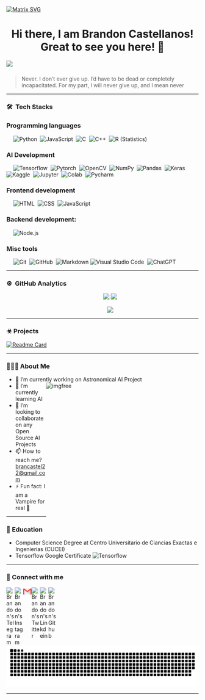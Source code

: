 [![Matrix SVG](https://raw.githubusercontent.com/rodrigograca31/rodrigograca31/master/matrix.svg)](https://www.youtube.com/watch?v=SDkAGkd4NLc) 

<p>
  <h1 align="center"><b>Hi there, I am Brandon Castellanos! Great to see you here! 👋</b></h1>
  <img src="https://readme-typing-svg.herokuapp.com/?lines=Welcome+to+my+GitHub+Profile!&center=true&width=360&height=30">
</p>
<h4 align="center"></h4>
<!--![image](https://github.com/BrandonCasT/BrandonCasT/assets/60902717/e893a349-cd99-434e-bc26-c751166089ca)--->

> Never. I don’t ever give up. I’d have to be dead or completely incapacitated. For my part, I will never give up, and I mean never

<hr>

### 🛠 &nbsp;Tech Stacks

### Programming languages
&emsp;
![Python](https://img.shields.io/badge/-Python-05122A?style=flat&logo=python)&nbsp;
![JavaScript](https://img.shields.io/badge/-JavaScript-05122A?style=flat&logo=javascript)&nbsp;
![C](https://img.shields.io/badge/-C-05122A?style=flat&logo=C&logoColor=A8B9CC)&nbsp;
![C++](https://img.shields.io/badge/-C++-05122A?style=flat&logo=C%2B%2B&logoColor=00599C)&nbsp;
![R (Statistics)](https://img.shields.io/badge/-R-05122A?style=flat&logo=R&logoColor=276DC3)

### AI Development
&emsp;
![Tensorflow](https://img.shields.io/badge/-Tensorflow-05122A?style=flat&logo=tensorflow)&nbsp;
![Pytorch](https://img.shields.io/badge/-Pytorch-%23013243?style=flat&logo=pytorch)&nbsp;
![OpenCV](https://img.shields.io/badge/-Opencv-05122A?style=flat&logo=opencv)&nbsp;
![NumPy](https://img.shields.io/badge/Numpy%20-%23013243.svg?style=flat&logo=numpy&logoColor=white)&nbsp;
![Pandas](https://img.shields.io/badge/-Pandas-05122A?style=flat&logo=pandas)&nbsp;
![Keras](https://img.shields.io/badge/Keras%20-%23013243.svg?style=flat&logo=Keras&logoColor=white)&nbsp;
![Kaggle](https://img.shields.io/badge/kaggle-05122A.svg?style=flat&logo=kaggle&logoColor=white)&nbsp;
![Jupyter](https://img.shields.io/badge/Jupyter%20-%23013243.svg?style=flat&logo=Jupyter&logoColor=white)&nbsp;
![Colab](https://img.shields.io/badge/Colab-05122A.svg?style=flat&logo=google-colab&logoColor=white)&nbsp;
![Pycharm](https://img.shields.io/badge/Pycharm-%23013243.svg?style=flat&logo=pycharm)&nbsp;

### Frontend development
&emsp;
![HTML](https://img.shields.io/badge/-HTML-05122A?style=flat&logo=HTML5)&nbsp;
![CSS](https://img.shields.io/badge/-CSS-05122A?style=flat&logo=CSS3&logoColor=1572B6)&nbsp;
![JavaScript](https://img.shields.io/badge/-JavaScript-05122A?style=flat&logo=javascript)&nbsp;

### Backend development:
&emsp;
![Node.js](https://img.shields.io/badge/-Node.js-05122A?style=flat&logo=node.js)&nbsp;

### Misc tools
&emsp;
![Git](https://img.shields.io/badge/-Git-05122A?style=flat&logo=git)&nbsp;
![GitHub](https://img.shields.io/badge/-GitHub-05122A?style=flat&logo=github)&nbsp;
![Markdown](https://img.shields.io/badge/-Markdown-05122A?style=flat&logo=markdown)
![Visual Studio Code](https://img.shields.io/badge/-Visual%20Studio%20Code-05122A?style=flat&logo=visual-studio-code&logoColor=007ACC)&nbsp;
![ChatGPT](https://img.shields.io/badge/chatGPT-05122A?style=flat&logo=openai)&nbsp;

<hr>

### ⚙️ &nbsp;GitHub Analytics

<dir>
    <div style="text-align: center;">
        <p>
            <a>
                <img height="180em"
                    src="https://github-readme-stats-eight-theta.vercel.app/api?username=BrandonCasT&show_icons=true&theme=algolia&include_all_commits=true&count_private=true" />
                <img height="180em"
                    src="https://github-readme-stats-eight-theta.vercel.app/api/top-langs/?username=BrandonCasT&layout=compact&langs_count=8&theme=algolia" />
            </a>
        </p>
    </div>
    <div style="text-align: center;">
        <p align="center">
            <img align="center" height="180em"
                src="https://github-readme-streak-stats.herokuapp.com/?user=BrandonCasT&layout=compact&langs_count=8&theme=algolia" />
        </p>
    </div>
</dir>

<!--<p align="center">
<a href="https://github.com/AVS1508">
  <img height="180em" src="https://github-readme-stats-eight-theta.vercel.app/api?username=BrandonCasT&show_icons=true&theme=algolia&include_all_commits=true&count_private=true"/>
  <img height="180em" src="https://github-readme-stats-eight-theta.vercel.app/api/top-langs/?username=BrandonCasT&layout=compact&langs_count=8&theme=algolia"/>
  <img align="center" height="180em" src="https://github-readme-streak-stats.herokuapp.com/?user=BrandonCasT&layout=compact&langs_count=8&theme=algolia" />
</a>
</p>--->
<!--<p><img align="center" height="180em" src="https://github-readme-streak-stats.herokuapp.com/?user=BrandonCasT&layout=compact&langs_count=8&theme=algolia" /></p>--->

<hr>

### ☣ Projects

[![Readme Card](https://github-readme-stats.vercel.app/api/pin/?username=BrandonCasT&repo=ClassificationNaturalDisasterTweets&theme=radical)](https://github.com/BrandonCasT/ClassificationNaturalDisasterTweets)

<hr>

### 👨🏻‍💻 About Me 
 
- 🔭 I’m currently working on Astronomical AI Project <img align="right" alt="imgfree" src="https://github.com/BrandonCasT/BrandonCasT/assets/60902717/01850f29-c342-4f78-b62f-ca907d13d213" height = 400 width = 400/>
- 🌱 I’m currently learning AI
- 👯 I’m looking to collaborate on any Open Source AI Projects
- 📫 How to reach me? brancastel22@gmail.com
- ⚡ Fun fact: I am a Vampire for real 🧛‍

<!--![svg-animation-stroke|10](https://github.com/BrandonCasT/BrandonCasT/assets/60902717/01850f29-c342-4f78-b62f-ca907d13d213)--->
<!-- --->
<hr>

### 🏫 Education
- Computer Science Degree at Centro Universitario de Ciancias Exactas e Ingenierias (CUCEI)
- Tensorflow Google Certificate ![Tensorflow](https://img.shields.io/badge/-Tensorflow-05122A?style=flat&logo=tensorflow)&nbsp;

<hr>

### 📧 Connect with me 

<a href="https://t.me/Sephynarius">
  <img align="left" alt="Brandon's Telegram" width="22px" src="https://web.telegram.org/img/logo_share.png" />
</a>

<a href="https://instagram.com/Sephynarius/">
  <img align="left" alt="Brandon's Instagram" width="22px" src="https://upload.wikimedia.org/wikipedia/commons/thumb/a/a5/Instagram_icon.png/600px-Instagram_icon.png" />
</a>

<a href="mailto:brancastel22@gmail.com">
  <img align="left" alt="Brandon's Mail" width="22px" src="https://github.com/SatYu26/SatYu26/blob/master/Assets/Gmail.svg" />
</a>

<a href="https://twitter.com/mememe">
  <img align="left" alt="Brandon's Twitter" width="22px" src="https://cdn2.iconfinder.com/data/icons/metro-uinvert-dock/256/Twitter_NEW.png" />
</a>

<a href="https://www.linkedin.com/in/brandoncastellanos/">
  <img align="left" alt="Brandon's Linkdein" width="22px" src="https://cdn3.iconfinder.com/data/icons/inficons/512/linkedin.png" />
</a>

<a href="https://github.com/BrandonCasT">
  <img align="left" alt="Brandon's Github" width="22px" src="https://raw.githubusercontent.com/rahuldkjain/github-profile-readme-generator/master/src/images/icons/Social/github.svg" />
</a>

<div align="center">
  <img src="https://github.com/1999AZZAR/1999AZZAR/blob/main/resources/img/grid-snake.svg" alt="snake" />
  <!--<img height="120" alt="Thanks for visiting me" width="100%" src="https://raw.githubusercontent.com/BrunnerLivio/brunnerlivio/master/images/marquee.svg" />--->
</div>

<hr>
